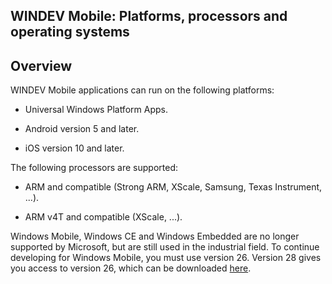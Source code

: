 


## WINDEV Mobile: Platforms, processors and operating systems
			



<a name="NOTE1"></a>
<a name="NOTE1_1"></a>


## Overview
<a name="overview_ELTTEXTE000073"></a>
WINDEV Mobile applications can run on the following platforms:

- Universal Windows Platform Apps.

- Android version 5 and later.

- iOS version 10 and later.




The following processors are supported:

- ARM and compatible (Strong ARM, XScale, Samsung, Texas Instrument, ...).

- ARM v4T and compatible (XScale, ...).






Windows Mobile, Windows CE and Windows Embedded are no longer supported by Microsoft, but are still used in the industrial field. 
To continue developing for Windows Mobile, you must use version 26. Version 28 gives you access to version 26, which can be downloaded [here](http://windev.com/dl.htm).


